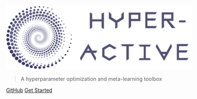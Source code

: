 ![logo](hyperactive_logo.png)

> A hyperparameter optimization and meta-learning toolbox

[GitHub](https://github.com/SimonBlanke/Hyperactive)
[Get Started](#hyperactive)
